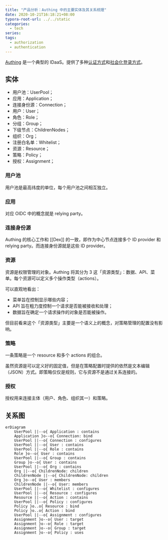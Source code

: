```yaml
---
title: "产品分析：Authing 中的主要实体及其关系梳理"
date: 2020-10-21T16:18:21+08:00
typora-root-url: ../../static
categories:
  - tech
series:
tags:
  - authorization
  - authentication
---
```


[Authing](https://authing.cn/) 是一个典型的 IDaaS。提供了多种[认证方式](https://docs.authing.cn/authentication/oidc/)和[社会化登录方式](https://docs.authing.cn/social-login/web/)。

## 实体

- 用户池：UserPool；
- 应用：Application；
- 连接身份源：Connection；
- 用户：User；
- 角色：Role；
- 分组：Group；
- 下级节点：ChildrenNodes；
- 组织：Org；
- 注册白名单：Whitelist；
- 资源：Resource；
- 策略：Policy；
- 授权：Assignment；

### 用户池

用户池是最高纬度的单位，每个用户池之间相互独立。

### 应用

对应 OIDC 中的概念就是 relying party。

### 连接身份源

Authing 的核心工作和 [[Dex]] 的一致，即作为中心节点连接多个 ID provider 和 relying party。而连接身份源就是这些 ID provider。

### 资源

资源是权限管理的对象。Authing 将其分为 3 这「资源类型」：数据、API、菜单。每个资源可以定义多个操作类型（actions）。

可以直观地看出：

- 菜单旨在控制显示哪些内容；
- API 旨在粗力度控制一个请求是否能被接收和处理；
- 数据旨在确定一个请求操作的对象是否能被操作。

但目前看来这个「资源类型」主要是一个语义上的概念，对策略管理的配置没有影响。

### 策略

一条策略是一个 resource 和多个 actions 的组合。

虽然资源是可以定义好的固定值，但是在策略配置时提供的依然是文本编辑（JSON）方式。即策略仅仅是规则，它与资源不是通过关系连接的。

### 授权

授权用来连接主体（用户、角色、组织其一）和策略。

## 关系图

```mermaid
erDiagram
    UserPool ||--o{ Application : contains
    Application }o--o{ Connection: bind
	UserPool ||--o{ Connection : configures
	UserPool ||--o{ User : contains
	UserPool ||--o{ Role : contains
    Role }o--o{ User : contains
	UserPool ||--o{ Group : contains
    Group }o--o{ User : contains
	UserPool ||--o{ Org : contains
    Org ||--o{ ChildrenNode: children
    ChildrenNode ||--o{ ChildrenNode: children
    Org }o--o{ User : members
    ChildrenNode ||--o{ User: members
	UserPool ||--o{ Whitelist : configures
	UserPool ||--o{ Resource : configures
    Resource ||--o{ Action : contains
	UserPool ||--o{ Policy : configures
    Policy }o..o{ Resource : bind
    Policy }o..o{ Action : bind
	UserPool ||--o{ Assignment : configures
	Assignment }o--o{ User : target
	Assignment }o--o{ Role : target
    Assignment }o--o{ Group : target
	Assignment }o--o{ Policy : uses
```
